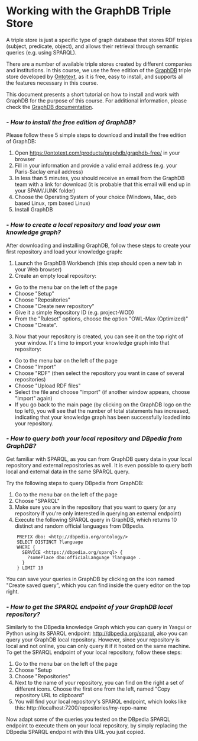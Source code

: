 # Working with the GraphDB Triple Store

A triple store is just a specific type of graph database that stores RDF triples (subject, predicate, object), and allows their retrieval through semantic queries (e.g. using SPARQL).

There are a number of available triple stores created by different companies and institutions. In this course, we use the free edition of the [GraphDB](https://www.ontotext.com/products/graphdb/) triple store developed by [Ontotext](https://www.ontotext.com/), as it is free, easy to install, and supports all the features necessary in this course.  

This document presents a short tutorial on how to install and work with GraphDB for the purpose of this course. For additional information, please check the [GraphDB documentation](http://graphdb.ontotext.com/documentation/free/quick-start-guide.html).


### - *How to install the free edition of GraphDB?*

Please follow these 5 simple steps to download and install the free edition of GraphDB:

1. Open <https://ontotext.com/products/graphdb/graphdb-free/> in your browser
2. Fill in your information and provide a valid email address (e.g. your Paris-Saclay email address)
3. In less than 5 minutes, you should receive an email from the GraphDB team with a link for download (it is probable that this email will end up in your SPAM/JUNK folder)
4. Choose the Operating System of your choice (Windows, Mac, deb based Linux, rpm based Linux)
5. Install GraphDB



### - *How to create a local repository and load your own knowledge graph?*

After downloading and installing GraphDB, follow these steps to create your first repository and load your knowledge graph:

1. Launch the GraphDB Workbench (this step should open a new tab in your Web browser)
2. Create an empty local repository:
  * Go to the menu bar on the left of the page
  * Choose "Setup"
  * Choose "Repositories"
  * Choose "Create new repository"
  * Give it a simple Repository ID (e.g. project-WOD)
  * From the "Ruleset" options, choose the option "OWL-Max (Optimized)"
  * Choose "Create".
3. Now that your repository is created, you can see it on the top right of your window. It's time to import your knowledge graph into that repository:
  * Go to the menu bar on the left of the page
  * Choose "Import"
  * Choose "RDF" (then select the repository you want in case of several repositories)
  * Choose "Upload RDF files"
  * Select the file and choose "Import" (if another window appears, choose "Import" again)
  * If you go back to the main page (by clicking on the GraphDB logo on the top left), you will see that the number of total statements has increased, indicating that your knowledge graph has been successfully loaded into your repository.


### - *How to query both your local repository and DBpedia from GraphDB?*

Get familiar with SPARQL, as you can from GraphDB query data in your local repository and external repositories as well. It is even possible to query both local and external data in the same SPARQL query.

Try the following steps to query DBpedia from GraphDB:

1. Go to the menu bar on the left of the page
2. Choose "SPARQL"
3. Make sure you are in the repository that you want to query (or any repository if you're only interested in querying an external endpoint)
4. Execute the following SPARQL query in GraphDB, which returns 10 distinct and random official languages from DBpedia.

```turtle
    PREFIX dbo: <http://dbpedia.org/ontology/>
    SELECT DISTINCT ?language
    WHERE {
      SERVICE <https://dbpedia.org/sparql> {
        ?somePlace dbo:officialLanguage ?language .
      }
    } LIMIT 10
```

You can save your queries in GraphDB by clicking on the icon named "Create saved query", which you can find inside the query editor on the top right.

### - *How to get the SPARQL endpoint of your GraphDB local repository?*

Similarly to the DBpedia knowledge Graph which you can query in Yasgui or Python using its SPARQL endpoint: <http://dbpedia.org/sparql>, also you can query your GraphDB local repository. However, since your repository is local and not online, you can only query it if it hosted on the same machine. To get the SPARQL endpoint of your local repository, follow these steps:

1. Go to the menu bar on the left of the page
2. Choose "Setup
3. Choose "Repositories"
4. Next to the name of your repository, you can find on the right a set of different icons. Choose the first one from the left, named "Copy repository URL to clipboard"
5. You will find your local repository's SPARQL endpoint, which looks like this: http://localhost:7200/repositories/my-repo-name

Now adapt some of the queries you tested on the DBpedia SPARQL endpoint to execute them on your local repository, by simply replacing the DBpedia SPARQL endpoint with this URL you just copied.
